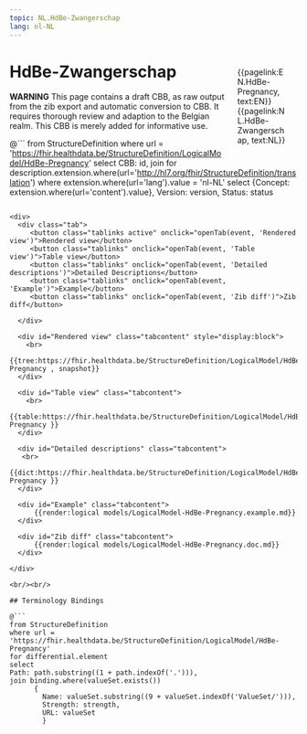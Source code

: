 ```yaml
---
topic: NL.HdBe-Zwangerschap
lang: nl-NL
---
```


<div style="float:right;width:85px;padding:10px;margin:10">
<p>{{pagelink:EN.HdBe-Pregnancy, text:EN}}  {{pagelink:NL.HdBe-Zwangerschap, text:NL}}  <p>
</div>

# HdBe-Zwangerschap

<div class="notebox-warning">
    <p><strong>WARNING</strong> This page contains a draft CBB, as raw output from the zib export and automatic conversion to CBB. 
    It requires thorough review and adaption to the Belgian realm. This CBB is merely added for informative use.</p>
    </div>
    

@```
from StructureDefinition
where url = 'https://fhir.healthdata.be/StructureDefinition/LogicalModel/HdBe-Pregnancy'
select 
CBB: id,
join for description.extension.where(url='http://hl7.org/fhir/StructureDefinition/translation') where extension.where(url='lang').value = 'nl-NL' select {Concept: extension.where(url='content').value}, 
Version: version,
Status: status
```

<div>
  <div class="tab">
     <button class="tablinks active" onclick="openTab(event, 'Rendered view')">Rendered view</button>
     <button class="tablinks" onclick="openTab(event, 'Table view')">Table view</button>
     <button class="tablinks" onclick="openTab(event, 'Detailed descriptions')">Detailed Descriptions</button>
     <button class="tablinks" onclick="openTab(event, 'Example')">Example</button>
     <button class="tablinks" onclick="openTab(event, 'Zib diff')">Zib diff</button>
     
  </div>

  <div id="Rendered view" class="tabcontent" style="display:block">
    <br>
      {{tree:https://fhir.healthdata.be/StructureDefinition/LogicalModel/HdBe-Pregnancy , snapshot}}
  </div>

  <div id="Table view" class="tabcontent">
    <br>
      {{table:https://fhir.healthdata.be/StructureDefinition/LogicalModel/HdBe-Pregnancy }}
  </div>

  <div id="Detailed descriptions" class="tabcontent">
   <br>
      {{dict:https://fhir.healthdata.be/StructureDefinition/LogicalModel/HdBe-Pregnancy }}
  </div>

  <div id="Example" class="tabcontent">
      {{render:logical models/LogicalModel-HdBe-Pregnancy.example.md}}
  </div>

  <div id="Zib diff" class="tabcontent">
      {{render:logical models/LogicalModel-HdBe-Pregnancy.doc.md}}
  </div>

</div>

<br/><br/> 

## Terminology Bindings

@```
from StructureDefinition
where url = 'https://fhir.healthdata.be/StructureDefinition/LogicalModel/HdBe-Pregnancy'
for differential.element
select
Path: path.substring((1 + path.indexOf('.'))),
join binding.where(valueSet.exists())
      { 
        Name: valueSet.substring((9 + valueSet.indexOf('ValueSet/'))),
        Strength: strength,
        URL: valueSet
        }
```  